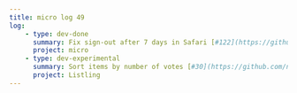 ```yaml
---
title: micro log 49
log:
    - type: dev-done
      summary: Fix sign-out after 7 days in Safari [#122](https://github.com/noyainrain/micro/issues/122)
      project: micro
    - type: dev-experimental
      summary: Sort items by number of votes [#30](https://github.com/noyainrain/listling/issues/30)
      project: Listling
---
```

